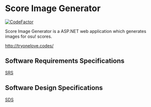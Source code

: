  
# Score Image Generator
[![CodeFactor](https://www.codefactor.io/repository/github/tryonelove/scoreimagegenerator/badge)](https://www.codefactor.io/repository/github/tryonelove/scoreimagegenerator)

Score Image Generator is a ASP.NET web application which generates images for osu! scores.

http://tryonelove.codes/

## Software Requirements Specifications
[SRS](Documentation/Software%20Requirements%20Specifications.md)
## Software Design Specifications
[SDS](Documentation/Software%20Design%20Specifications.md)